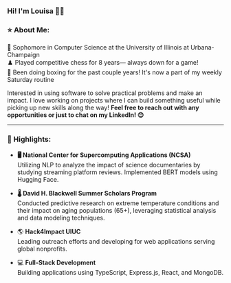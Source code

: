 ### Hi! I'm Louisa 🙂👋

### ⭐️ About Me:

📍 Sophomore in Computer Science at the University of Illinois at Urbana-Champaign  
♟️ Played competitive chess for 8 years— always down for a game!  
💖 Been doing boxing for the past couple years! It's now a part of my weekly Saturday routine  

Interested in using software to solve practical problems and make an impact. I love working on projects where I can build something useful while picking up new skills along the way! **Feel free to reach out with any opportunities or just to chat on my LinkedIn! 😊**

---

### 🚀 Highlights:

- **🖥️ National Center for Supercomputing Applications (NCSA)**  
    Utilizing NLP to analyze the impact of science documentaries by studying streaming platform reviews. Implemented BERT models using Hugging Face.

- **🌡️ David H. Blackwell Summer Scholars Program**  
    Conducted predictive research on extreme temperature conditions and their impact on aging populations (65+), leveraging statistical analysis and data modeling techniques.  

- 🌎 **Hack4Impact UIUC**  
  Leading outreach efforts and developing for web applications serving global nonprofits.

- 💻 **Full-Stack Development**  
  Building applications using TypeScript, Express.js, React, and MongoDB.
